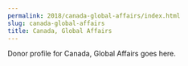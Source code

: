 ```yaml
---
permalink: 2018/canada-global-affairs/index.html
slug: canada-global-affairs
title: Canada, Global Affairs
---
```


Donor profile for Canada, Global Affairs goes here.

